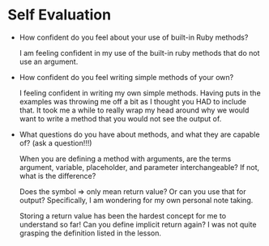 # Self Evaluation

- How confident do you feel about your use of built-in Ruby methods?

  I am feeling confident in my use of the built-in ruby methods that do not use an argument.
- How confident do you feel writing simple methods of your own?

  I feeling confident in writing my own simple methods. Having puts in the examples was throwing me off a bit as I thought you HAD to include that. It took me a while to really wrap my head around why we would want
  to write a method that you would not see the output of.
- What questions do you have about methods, and what they are capable of? (ask a question!!!)

  When you are defining a method with arguments, are the terms argument, variable, placeholder, and parameter interchangeable? If not, what is the difference?

  Does the symbol => only mean return value? Or can you use that for output? Specifically, I am wondering for my own personal note taking.

  Storing a return value has been the hardest concept for me to understand so far! Can you define implicit return again? I was not quite grasping the definition listed in the lesson. 
